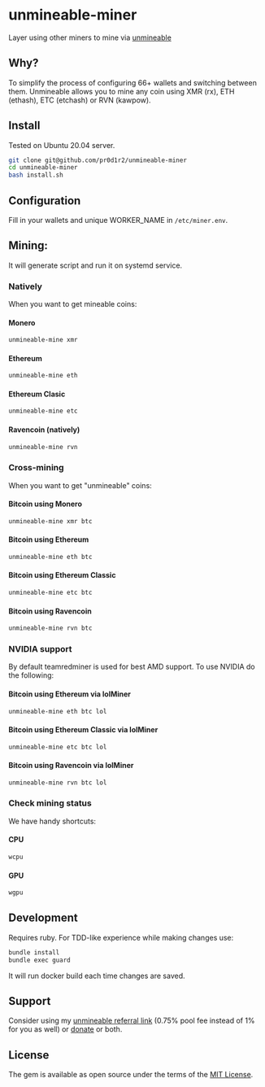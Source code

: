 # unmineable-miner

Layer using other miners to mine via [unmineable](https://www.unmineable.com)

## Why?

To simplify the process of configuring 66+ wallets and switching between them.
Unmineable allows you to mine any coin using XMR (rx), ETH (ethash), ETC (etchash) or RVN (kawpow).

## Install

Tested on Ubuntu 20.04 server.

```bash
git clone git@github.com/pr0d1r2/unmineable-miner
cd unmineable-miner
bash install.sh
```

## Configuration

Fill in your wallets and unique WORKER_NAME in `/etc/miner.env`.

## Mining:

It will generate script and run it on systemd service.

### Natively

When you want to get mineable coins:

#### Monero

```bash
unmineable-mine xmr
```

#### Ethereum

```bash
unmineable-mine eth
```

#### Ethereum Clasic

```bash
unmineable-mine etc
```

#### Ravencoin (natively)

```bash
unmineable-mine rvn
```

### Cross-mining

When you want to get "unmineable" coins:

#### Bitcoin using Monero

```bash
unmineable-mine xmr btc
```

#### Bitcoin using Ethereum

```bash
unmineable-mine eth btc
```

#### Bitcoin using Ethereum Classic

```bash
unmineable-mine etc btc
```

#### Bitcoin using Ravencoin

```bash
unmineable-mine rvn btc
```

### NVIDIA support

By default teamredminer is used for best AMD support. To use NVIDIA do the following:

#### Bitcoin using Ethereum via lolMiner

```bash
unmineable-mine eth btc lol
```

#### Bitcoin using Ethereum Classic via lolMiner

```bash
unmineable-mine etc btc lol
```

#### Bitcoin using Ravencoin via lolMiner

```bash
unmineable-mine rvn btc lol
```

### Check mining status

We have handy shortcuts:

#### CPU

```bash
wcpu
```

#### GPU

```bash
wgpu
```

## Development

Requires ruby. For TDD-like experience while making changes use:

```bash
bundle install
bundle exec guard
```

It will run docker build each time changes are saved.

## Support

Consider using my [unmineable referral link](https://www.unmineable.com/?ref=3792-egij) (0.75% pool fee instead of 1% for you as well) or [donate](https://github.com/pr0d1r2/donate) or both.

## License

The gem is available as open source under the terms of the [MIT License](http://opensource.org/licenses/MIT).
